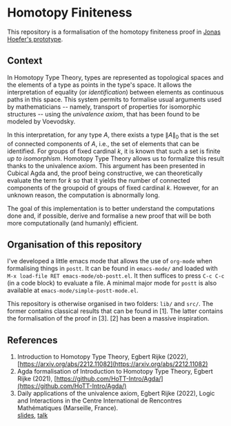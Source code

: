 # Homotopy Finiteness

This repository is a formalisation of the homotopy finiteness proof in [Jonas Hoefer's
prototype](https://github.com/JonasHoefer/poset-type-theory/).

## Context

In Homotopy Type Theory, types are represented as topological spaces and the elements of a type as
points in the type's space. It allows the interpretation of equality (or *identification*) between
elements as continuous paths in this space. This system permits to formalise usual arguments used by
mathematicians -- namely, transport of properties for isomorphic structures -- using the *univalence
axiom*, that has been found to be modeled by Voevodsky.

In this interpretation, for any type $A$, there exists a type $\|A\|_0$ that is the set of connected
components of $A$, i.e., the set of elements that can be identified. For groups of fixed cardinal
$k$, it is known that such a set is finite *up to isomorphism*. Homotopy Type Theory allows us to
formalize this result thanks to the univalence axiom. This argument has been presented in Cubical
Agda and, the proof being constructive, we can theoretically evaluate the term for $k$ so that it
yields the number of connected components of the groupoid of groups of fixed cardinal $k$. However,
for an unknown reason, the computation is abnormally long.

The goal of this implementation is to better understand the computations done and, if possible,
derive and formalise a new proof that will be both more computationally (and humanly) efficient.

## Organisation of this repository

I've developed a little emacs mode that allows the use of `org-mode` when formalising things in
`postt`. It can be found in `emacs-mode/` and loaded with `M-x load-file RET
emacs-mode/ob-postt.el`. It then suffices to press `C-c C-c` (in a code block) to evaluate a file. A
minimal major mode for `postt` is also available at `emacs-mode/simple-postt-mode.el`.

This repository is otherwise organised in two folders: `lib/` and `src/`. The former contains
classical results that can be found in [1]. The latter contains the formalisation of the proof in
[3]. [2] has been a massive inspiration.

## References

1. Introduction to Homotopy Type Theory, Egbert Rijke (2022),
	[https://arxiv.org/abs/2212.11082](https://arxiv.org/abs/2212.11082)
2. Agda formalisation of Introduction to Homotopy Type Theory, Egbert Rijke (2021),
   [https://github.com/HoTT-Intro/Agda/](https://github.com/HoTT-Intro/Agda/)
3. Daily applications of the univalence axiom, Egbert Rijke (2022), Logic and Interactions in the
   Centre International de Rencontres Mathématiques (Marseille, France).  
   [slides](https://www.cirm-math.fr/RepOrga/2689/Slides/s_rijke_3.pdf),
   [talk](https://www.youtube.com/watch?v=C9Lr_D6FyWw)
